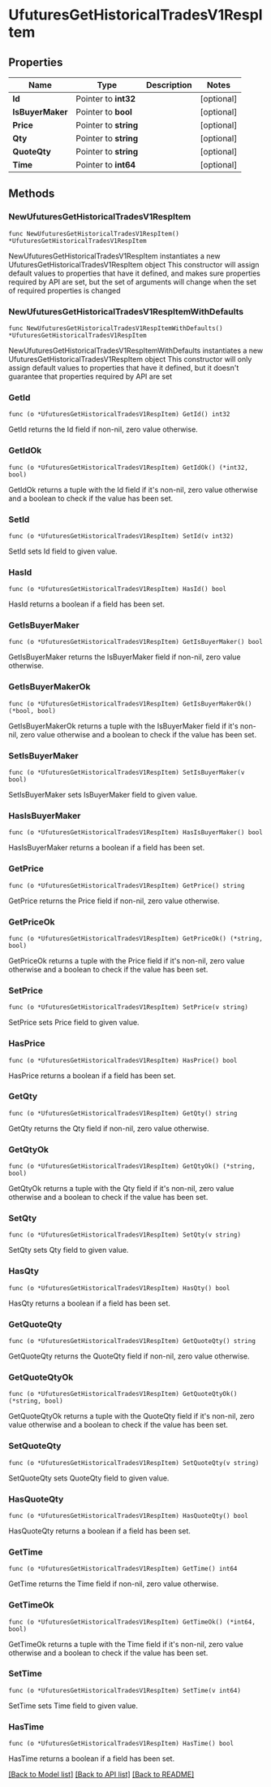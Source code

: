# UfuturesGetHistoricalTradesV1RespItem

## Properties

Name | Type | Description | Notes
------------ | ------------- | ------------- | -------------
**Id** | Pointer to **int32** |  | [optional] 
**IsBuyerMaker** | Pointer to **bool** |  | [optional] 
**Price** | Pointer to **string** |  | [optional] 
**Qty** | Pointer to **string** |  | [optional] 
**QuoteQty** | Pointer to **string** |  | [optional] 
**Time** | Pointer to **int64** |  | [optional] 

## Methods

### NewUfuturesGetHistoricalTradesV1RespItem

`func NewUfuturesGetHistoricalTradesV1RespItem() *UfuturesGetHistoricalTradesV1RespItem`

NewUfuturesGetHistoricalTradesV1RespItem instantiates a new UfuturesGetHistoricalTradesV1RespItem object
This constructor will assign default values to properties that have it defined,
and makes sure properties required by API are set, but the set of arguments
will change when the set of required properties is changed

### NewUfuturesGetHistoricalTradesV1RespItemWithDefaults

`func NewUfuturesGetHistoricalTradesV1RespItemWithDefaults() *UfuturesGetHistoricalTradesV1RespItem`

NewUfuturesGetHistoricalTradesV1RespItemWithDefaults instantiates a new UfuturesGetHistoricalTradesV1RespItem object
This constructor will only assign default values to properties that have it defined,
but it doesn't guarantee that properties required by API are set

### GetId

`func (o *UfuturesGetHistoricalTradesV1RespItem) GetId() int32`

GetId returns the Id field if non-nil, zero value otherwise.

### GetIdOk

`func (o *UfuturesGetHistoricalTradesV1RespItem) GetIdOk() (*int32, bool)`

GetIdOk returns a tuple with the Id field if it's non-nil, zero value otherwise
and a boolean to check if the value has been set.

### SetId

`func (o *UfuturesGetHistoricalTradesV1RespItem) SetId(v int32)`

SetId sets Id field to given value.

### HasId

`func (o *UfuturesGetHistoricalTradesV1RespItem) HasId() bool`

HasId returns a boolean if a field has been set.

### GetIsBuyerMaker

`func (o *UfuturesGetHistoricalTradesV1RespItem) GetIsBuyerMaker() bool`

GetIsBuyerMaker returns the IsBuyerMaker field if non-nil, zero value otherwise.

### GetIsBuyerMakerOk

`func (o *UfuturesGetHistoricalTradesV1RespItem) GetIsBuyerMakerOk() (*bool, bool)`

GetIsBuyerMakerOk returns a tuple with the IsBuyerMaker field if it's non-nil, zero value otherwise
and a boolean to check if the value has been set.

### SetIsBuyerMaker

`func (o *UfuturesGetHistoricalTradesV1RespItem) SetIsBuyerMaker(v bool)`

SetIsBuyerMaker sets IsBuyerMaker field to given value.

### HasIsBuyerMaker

`func (o *UfuturesGetHistoricalTradesV1RespItem) HasIsBuyerMaker() bool`

HasIsBuyerMaker returns a boolean if a field has been set.

### GetPrice

`func (o *UfuturesGetHistoricalTradesV1RespItem) GetPrice() string`

GetPrice returns the Price field if non-nil, zero value otherwise.

### GetPriceOk

`func (o *UfuturesGetHistoricalTradesV1RespItem) GetPriceOk() (*string, bool)`

GetPriceOk returns a tuple with the Price field if it's non-nil, zero value otherwise
and a boolean to check if the value has been set.

### SetPrice

`func (o *UfuturesGetHistoricalTradesV1RespItem) SetPrice(v string)`

SetPrice sets Price field to given value.

### HasPrice

`func (o *UfuturesGetHistoricalTradesV1RespItem) HasPrice() bool`

HasPrice returns a boolean if a field has been set.

### GetQty

`func (o *UfuturesGetHistoricalTradesV1RespItem) GetQty() string`

GetQty returns the Qty field if non-nil, zero value otherwise.

### GetQtyOk

`func (o *UfuturesGetHistoricalTradesV1RespItem) GetQtyOk() (*string, bool)`

GetQtyOk returns a tuple with the Qty field if it's non-nil, zero value otherwise
and a boolean to check if the value has been set.

### SetQty

`func (o *UfuturesGetHistoricalTradesV1RespItem) SetQty(v string)`

SetQty sets Qty field to given value.

### HasQty

`func (o *UfuturesGetHistoricalTradesV1RespItem) HasQty() bool`

HasQty returns a boolean if a field has been set.

### GetQuoteQty

`func (o *UfuturesGetHistoricalTradesV1RespItem) GetQuoteQty() string`

GetQuoteQty returns the QuoteQty field if non-nil, zero value otherwise.

### GetQuoteQtyOk

`func (o *UfuturesGetHistoricalTradesV1RespItem) GetQuoteQtyOk() (*string, bool)`

GetQuoteQtyOk returns a tuple with the QuoteQty field if it's non-nil, zero value otherwise
and a boolean to check if the value has been set.

### SetQuoteQty

`func (o *UfuturesGetHistoricalTradesV1RespItem) SetQuoteQty(v string)`

SetQuoteQty sets QuoteQty field to given value.

### HasQuoteQty

`func (o *UfuturesGetHistoricalTradesV1RespItem) HasQuoteQty() bool`

HasQuoteQty returns a boolean if a field has been set.

### GetTime

`func (o *UfuturesGetHistoricalTradesV1RespItem) GetTime() int64`

GetTime returns the Time field if non-nil, zero value otherwise.

### GetTimeOk

`func (o *UfuturesGetHistoricalTradesV1RespItem) GetTimeOk() (*int64, bool)`

GetTimeOk returns a tuple with the Time field if it's non-nil, zero value otherwise
and a boolean to check if the value has been set.

### SetTime

`func (o *UfuturesGetHistoricalTradesV1RespItem) SetTime(v int64)`

SetTime sets Time field to given value.

### HasTime

`func (o *UfuturesGetHistoricalTradesV1RespItem) HasTime() bool`

HasTime returns a boolean if a field has been set.


[[Back to Model list]](../README.md#documentation-for-models) [[Back to API list]](../README.md#documentation-for-api-endpoints) [[Back to README]](../README.md)


